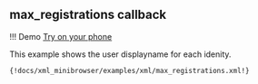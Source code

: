 ## max_registrations callback

!!! Demo
    [Try on your phone](xml/max_registrations.xml)

This example shows the user displayname for each idenity.

```xml
{!docs/xml_minibrowser/examples/xml/max_registrations.xml!}
```
